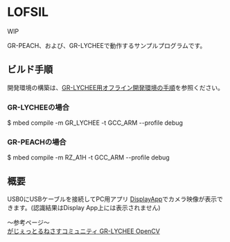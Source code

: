# LOFSIL
WIP

GR-PEACH、および、GR-LYCHEEで動作するサンプルプログラムです。  

## ビルド手順
開発環境の構築は、[GR-LYCHEE用オフライン開発環境の手順](https://developer.mbed.org/users/dkato/notebook/offline-development-lychee-langja/)を参照ください。

### GR-LYCHEEの場合
$ mbed compile -m GR_LYCHEE -t GCC_ARM --profile debug

### GR-PEACHの場合
$ mbed compile -m RZ_A1H -t GCC_ARM --profile debug

## 概要
USB0にUSBケーブルを接続してPC用アプリ [DisplayApp](https://developer.mbed.org/users/dkato/code/DisplayApp/)でカメラ映像が表示できます。(認識結果はDisplay App上には表示されません)

～参考ページ～  
[がじぇっとるねさすコミュニティ GR-LYCHEE OpenCV](http://japan.renesasrulz.com/gr_user_forum_japanese/f/gr-lychee/4208/gr-lychee-opencv)
